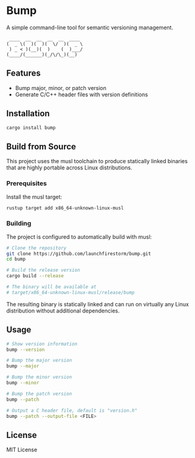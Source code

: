 # Bump

A simple command-line tool for semantic versioning management.

```
 ____  __  __  __  __  ____ 
(  _ \(  )(  )(  \/  )(  _ \
 ) _ < )(__)(  )    (  )___/
(____/(______)(_/\/\_)(__)  
```

## Features

- Bump major, minor, or patch version
- Generate C/C++ header files with version definitions

## Installation

```bash
cargo install bump
```

## Build from Source

This project uses the musl toolchain to produce statically linked binaries that are highly portable across Linux distributions.

### Prerequisites

Install the musl target:

```bash
rustup target add x86_64-unknown-linux-musl
```

### Building

The project is configured to automatically build with musl:

```bash
# Clone the repository
git clone https://github.com/launchfirestorm/bump.git
cd bump

# Build the release version
cargo build --release

# The binary will be available at
# target/x86_64-unknown-linux-musl/release/bump
```

The resulting binary is statically linked and can run on virtually any Linux distribution without additional dependencies.

## Usage

```bash
# Show version information
bump --version

# Bump the major version
bump --major

# Bump the minor version
bump --minor

# Bump the patch version
bump --patch

# Output a C header file, default is "version.h"
bump --patch --output-file <FILE>
```

## License

MIT License
